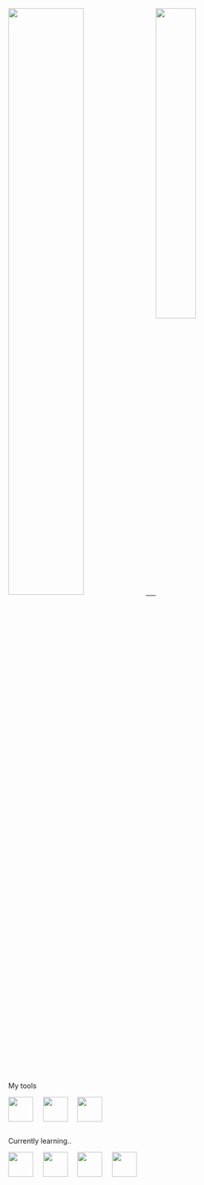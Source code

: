 ##
<div>
  <a href="https://github.com/Jozalack">
   <img width="55%" src="https://github-readme-stats.vercel.app/api?username=Jozalack&show_icons=true&theme=dark&include_all_commits=true&count_private=true"/>&nbsp;&nbsp;&nbsp;&nbsp;
   <img width="40%"  align="top" src="https://github-readme-stats.vercel.app/api/top-langs/?username=Jozalack&layout=compact&langs_count=6&theme=dark"/>
  </a>
</div>  
<div>
  <p>My tools<p>
   <img align="center" height="50em" src="https://cdn.jsdelivr.net/gh/devicons/devicon/icons/javascript/javascript-plain.svg" />&nbsp;&nbsp;&nbsp;&nbsp;
   <img align="center" height="50em" src="https://cdn.jsdelivr.net/gh/devicons/devicon/icons/html5/html5-original.svg" />&nbsp;&nbsp;&nbsp;&nbsp;
   <img align="center" height="50em" src="https://cdn.jsdelivr.net/gh/devicons/devicon/icons/css3/css3-original.svg" />&nbsp;&nbsp;&nbsp;&nbsp;
</div>

  ##
  
<div style="display: inline_block">
<p>Currently learning..</p>
<img align="center" height="50em" src="https://cdn.jsdelivr.net/gh/devicons/devicon/icons/nodejs/nodejs-original.svg" />&nbsp;&nbsp;&nbsp;&nbsp;
<img align="center" height="50em" src="https://cdn.jsdelivr.net/gh/devicons/devicon/icons/react/react-original.svg" />&nbsp;&nbsp;&nbsp;&nbsp;
<img align="center" height="50em" src="https://cdn.jsdelivr.net/gh/devicons/devicon/icons/git/git-original.svg" />&nbsp;&nbsp;&nbsp;&nbsp;
<img align="center" height="50em" src="https://cdn.jsdelivr.net/gh/devicons/devicon/icons/nextjs/nextjs-original-wordmark.svg" />&nbsp;&nbsp;&nbsp;&nbsp;
</div>
